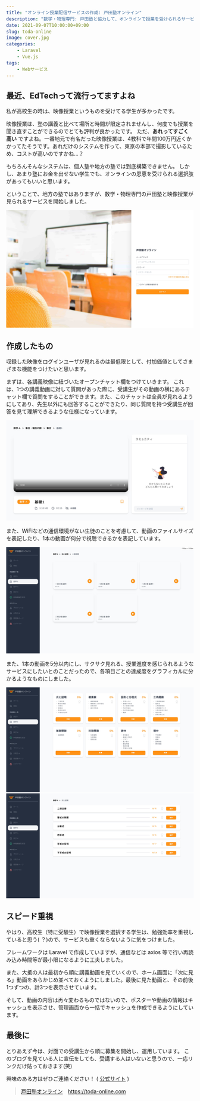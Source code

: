 ```yaml
---
title: "オンライン授業配信サービスの作成: 戸田塾オンライン"
description: "数学・物理専門: 戸田塾と協力して、オンラインで授業を受けられるサービスを作成しました。"
date: 2021-09-07T10:00:00+09:00
slug: toda-online
image: cover.jpg
categories:
    - Laravel
    - Vue.js
tags:
    - Webサービス
---
```


## 最近、EdTechって流行ってますよね

私が高校生の時は、映像授業というものを受けてる学生が多かったです。

映像授業は、塾の講義と比べて場所と時間が限定されませんし、何度でも授業を聞き直すことができるのでとても評判が良かったです。
ただ、**あれってすごく高い** ですよね。一番地元で有名だった映像授業は、4教科で年間100万円近くかかってたそうです。あれだけのシステムを作って、東京の本部で撮影しているため、コストが高いのですかね...？

もちろんそんなシステムは、個人塾や地方の塾では到底構築できません。
しかし、あまり塾にお金を出せない学生でも、オンラインの恩恵を受けられる選択肢があってもいいと思います。

ということで、地方の塾ではありますが、数学・物理専門の戸田塾と映像授業が見られるサービスを開始しました。

![戸田塾オンライン (toda-online.com)](image_1.jpg)


## 作成したもの

収録した映像をログインユーザが見れるのは最低限として、付加価値としてさまざまな機能をつけたいと思います。

まずは、各講義映像に紐づいたオープンチャット欄をつけていきます。
これは、1つの講義動画に対して質問があった際に、受講生がその動画の横にあるチャット欄で質問をすることができます。また、このチャットは全員が見れるようにしてあり、先生以外にも回答することができたり、同じ質問を持つ受講生が回答を見て理解できるような仕様になっています。

![コミュニティ機能（著作権上、動画は非表示にしています）](image_2.jpg)

また、WiFiなどの通信環境がない生徒のことを考慮して、動画のファイルサイズを表記したり、1本の動画が何分で視聴できるかを表記しています。

![動画一覧画面（著作権上、動画は非表示にしています）](image_3.jpg)

また、1本の動画を5分以内にし、サクサク見れる、授業進度を感じられるようなサービスにしたいとのことだったので、各項目ごとの達成度をグラフィカルに分かるようなものにしました。

![各章 を選択する画面](image_4.jpg)
![各節 を選択する画面](image_5.jpg)


## スピード重視

やはり、高校生（特に受験生）で映像授業を選択する学生は、勉強効率を重視していると思う( ？)ので、サービスも重くならないように気をつけました。

フレームワークは Laravel で作成していますが、通信などは axios 等で行い再読み込み時間等が最小限になるように工夫しました。

また、大抵の人は最初から順に講義動画を見ていくので、ホーム画面に「次に見る」動画をあらかじめ並べておくようにしました。最後に見た動画と、その前後1つずつの、計3つを表示させています。

そして、動画の内容は再々変わるものではないので、ポスターや動画の情報はキャッシュを表示させ、管理画面から一括でキャッシュを作成できるようにしています。


## 最後に

とりあえず今は、対面での受講生から順に募集を開始し、運用しています。
このブログを見ている人に宣伝をしても、受講する人はいないと思うので、一応リンクだけ貼っておきます(笑)

興味のある方はぜひご連絡ください！ ( [公式サイト](https://www4.hp-ez.com/hp/todajyuku) )

> [戸田塾オンライン](https://toda-online.com)　https://toda-online.com
